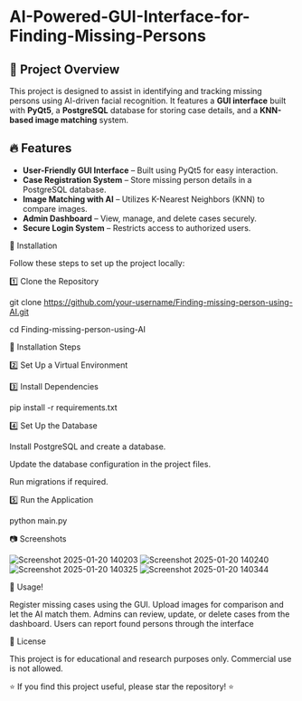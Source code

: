 # AI-Powered-GUI-Interface-for-Finding-Missing-Persons


## 📌 Project Overview
This project is designed to assist in identifying and tracking missing persons using AI-driven facial recognition. It features a **GUI interface** built with **PyQt5**, a **PostgreSQL** database for storing case details, and a **KNN-based image matching** system.

## 🔥 Features
- **User-Friendly GUI Interface** – Built using PyQt5 for easy interaction.
- **Case Registration System** – Store missing person details in a PostgreSQL database.
- **Image Matching with AI** – Utilizes K-Nearest Neighbors (KNN) to compare images.
- **Admin Dashboard** – View, manage, and delete cases securely.
- **Secure Login System** – Restricts access to authorized users.

🚀 Installation

Follow these steps to set up the project locally:


1️⃣ Clone the Repository

git clone https://github.com/your-username/Finding-missing-person-using-AI.git

cd Finding-missing-person-using-AI


🚀 Installation Steps

2️⃣ Set Up a Virtual Environment


3️⃣ Install Dependencies

pip install -r requirements.txt


4️⃣ Set Up the Database

Install PostgreSQL and create a database.

Update the database configuration in the project files.

Run migrations if required.

5️⃣ Run the Application

python main.py


📷 Screenshots


![Screenshot 2025-01-20 140203](https://github.com/user-attachments/assets/3ee7e1f9-8f90-4d3c-92d2-2a3df84cef09)
![Screenshot 2025-01-20 140240](https://github.com/user-attachments/assets/8e0e6f96-d725-4ab2-b3a5-02dc90a8bcd0)
![Screenshot 2025-01-20 140325](https://github.com/user-attachments/assets/d974de4b-e362-4918-91c9-124fd381a9b8)
![Screenshot 2025-01-20 140344](https://github.com/user-attachments/assets/80875b71-5ee4-48ea-9d2f-3624d215fe2e)

🎯 Usage!

Register missing cases using the GUI.
Upload images for comparison and let the AI match them.
Admins can review, update, or delete cases from the dashboard.
Users can report found persons through the interface


📜 License

This project is for educational and research purposes only. Commercial use is not allowed.

⭐ If you find this project useful, please star the repository! ⭐
